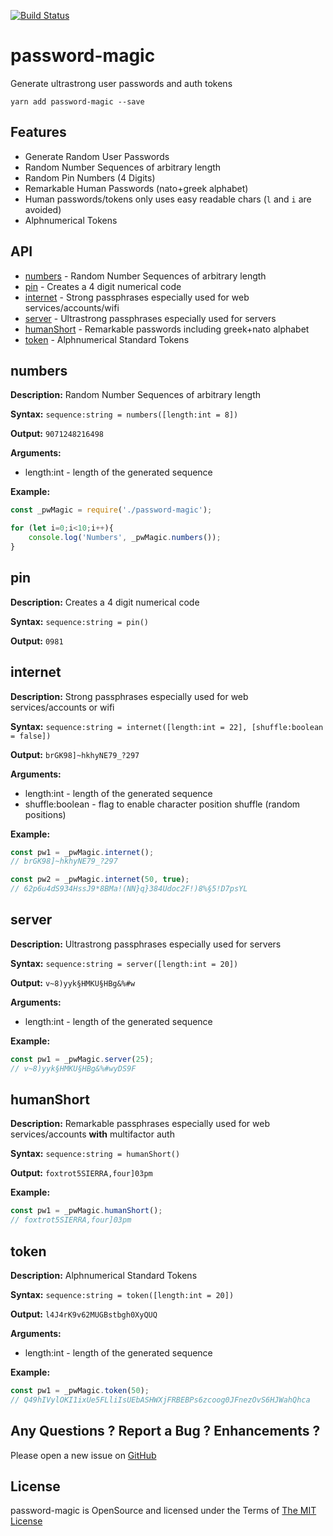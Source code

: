 [![Build Status](https://travis-ci.org/AndiDittrich/Node.password-magic.svg?branch=master)](https://travis-ci.org/AndiDittrich/Node.password-magic)

password-magic
=========================

Generate ultrastrong user passwords and auth tokens

```
yarn add password-magic --save
```

Features
------------------------------

* Generate Random User Passwords
* Random Number Sequences of arbitrary length 
* Random Pin Numbers (4 Digits)
* Remarkable Human Passwords (nato+greek alphabet)
* Human passwords/tokens only uses easy readable chars (`l` and `i` are avoided)
* Alphnumerical Tokens

API
------------------------------

 * [numbers](#numbers) - Random Number Sequences of arbitrary length 
 * [pin](#pin) - Creates a 4 digit numerical code
 * [internet](#internet) - Strong passphrases especially used for web services/accounts/wifi
 * [server](#server) - Ultrastrong passphrases especially used for servers
 * [humanShort](#humanshort) - Remarkable passwords including greek+nato alphabet
 * [token](#token) - Alphnumerical Standard Tokens

numbers
------------------------------

**Description:** Random Number Sequences of arbitrary length 

**Syntax:** `sequence:string = numbers([length:int = 8])`

**Output:** `9071248216498`

**Arguments:**

 * length:int - length of the generated sequence

**Example:**

```js
const _pwMagic = require('./password-magic');

for (let i=0;i<10;i++){
    console.log('Numbers', _pwMagic.numbers());
}
```

pin
------------------------------

**Description:** Creates a 4 digit numerical code

**Syntax:** `sequence:string = pin()`

**Output:** `0981`

internet
------------------------------

**Description:** Strong passphrases especially used for web services/accounts or wifi

**Syntax:** `sequence:string = internet([length:int = 22], [shuffle:boolean = false])`

**Output:** `brGK98]~hkhyNE79_?297`

**Arguments:**

 * length:int - length of the generated sequence
 * shuffle:boolean - flag to enable character position shuffle (random positions)

**Example:**

```js
const pw1 = _pwMagic.internet();
// brGK98]~hkhyNE79_?297

const pw2 = _pwMagic.internet(50, true);
// 62p6u4dS934HssJ9*8BMa!(NN}q}384Udoc2F!)8%§5!D7psYL
```

server
------------------------------

**Description:** Ultrastrong passphrases especially used for servers

**Syntax:** `sequence:string = server([length:int = 20])`

**Output:** `v~8)yyk§HMKU§HBg&%#w`

**Arguments:**

 * length:int - length of the generated sequence

**Example:**

```js
const pw1 = _pwMagic.server(25);
// v~8)yyk§HMKU§HBg&%#wyDS9F
```

humanShort
------------------------------

**Description:** Remarkable passphrases especially used for web services/accounts **with** multifactor auth

**Syntax:** `sequence:string = humanShort()`

**Output:** `foxtrot5SIERRA,four]03pm`

**Example:**

```js
const pw1 = _pwMagic.humanShort();
// foxtrot5SIERRA,four]03pm
```

token
------------------------------

**Description:** Alphnumerical Standard Tokens

**Syntax:** `sequence:string = token([length:int = 20])`

**Output:** `l4J4rK9v62MUGBstbgh0XyQUQ`

**Arguments:**

 * length:int - length of the generated sequence

**Example:**

```js
const pw1 = _pwMagic.token(50);
// Q49hIVylOKI1ixUe5FLliIsUEbASHWXjFRBEBPs6zcoog0JFnezOvS6HJWahQhca
```

Any Questions ? Report a Bug ? Enhancements ?
---------------------------------------------
Please open a new issue on [GitHub](https://github.com/AndiDittrich/Node.password-magic/issues)

License
-------
password-magic is OpenSource and licensed under the Terms of [The MIT License](LICENSE.md)
